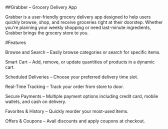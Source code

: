 ##Grabber – Grocery Delivery App

Grabber is a user-friendly grocery delivery app designed to help users quickly browse, shop, and receive groceries right at their doorstep. Whether you're planning your weekly shopping or need last-minute ingredients, Grabber brings the grocery store to you.


#Features

Browse and Search – Easily browse categories or search for specific items.

Smart Cart – Add, remove, or update quantities of products in a dynamic cart.

Scheduled Deliveries – Choose your preferred delivery time slot.

Real-Time Tracking – Track your order from store to door.

Secure Payments – Multiple payment options including credit card, mobile wallets, and cash on delivery.

Favorites & History – Quickly reorder your most-used items.

Offers & Coupons – Avail discounts and apply coupons at checkout.

